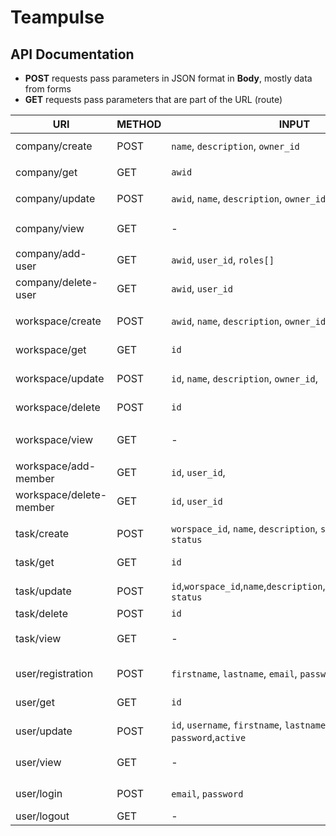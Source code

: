 # Teampulse

## API Documentation

- **POST** requests pass parameters in JSON format in **Body**, mostly data from forms
- **GET** requests pass parameters that are part of the URL (route)

| URI                 | METHOD | INPUT                                                                   | OUTPUT                                                                   |
| ------------------- | ------ | ----------------------------------------------------------------------- | ------------------------------------------------------------------------ |
| company/create      | POST   | `name`, `description`, `owner_id`                                       | `awid`, `name`, `description`, `owner_id`, `users[] {id,roles[]}`        |
| company/get         | GET    | `awid`                                                                  | `awid`, `name`, `description`, `owner_id`, `users[] {id,roles[]}`        |
| company/update      | POST   | `awid`, `name`, `description`, `owner_id`                               | `awid`, `name`, `description`, `owner_id`, `users[] {id,roles[]}`        |
| company/view        | GET    | -                                                                       | `companies[] { awid, name, description, owner_id, users[] {id,roles[]} }`|
| company/add-user    | GET    | `awid`, `user_id`, `roles[] `                                           | `awid`, `name`, `description`, `owner_id`, `users[] {id,roles[]}`        |
| company/delete-user | GET    | `awid`, `user_id`                                                       | `awid`, `name`, `description`, `owner_id`, `users[] {id,roles[]}`        |
|                     |        |                                                                         |                                                                          |
| workspace/create    | POST   | `awid`, `name`, `description`, `owner_id`,                              | `id`,`awid`, `name`, `description`, `owner_id`, `members[] {id}`         |
| workspace/get       | GET    | `id`                                                                    | `id`,`awid`, `name`, `description`, `owner_id`, `members[] {id}`         |
| workspace/update    | POST   | `id`, `name`, `description`, `owner_id`,                                | `id`,`awid`, `name`, `description`, `owner_id`, `members[] {id}`         |
| workspace/delete    | POST   | `id`                                                                    | `id`,`awid`, `name`, `description`, `owner_id`, `members[] {id}`         |
| workspace/view      | GET    | -                                                                       | `workspaces[] { id,`awid`,name, description, owner_id, members[] {id} }` |
| workspace/add-member    | GET | `id`, `user_id`,                                                       | `id`,`awid`, `name`, `description`, `owner_id`, `members[] {id}`         |
| workspace/delete-member | GET | `id`, `user_id`                                                        | `id`,`awid`, `name`, `description`, `owner_id`, `members[] {id}`         |
|                     |        |                                                                         |                                                                          |
| task/create         | POST   | `worspace_id`, `name`, `description`, `solver_id`, `deadline`, `status` | `worspace_id`,`id`, `name`, `description`, `solver_id`, `deadline`, `status`|
| task/get            | GET    | `id`                                                                    | `worspace_id`,`id`, `name`, `description`, `solver_id`, `deadline`, `status`|
| task/update         | POST   | `id`,`worspace_id`,`name`,`description`,`solver_id`,`deadline`, `status`| `worspace_id`,`id`, `name`, `description`, `solver_id`, `deadline`, `status`|
| task/delete         | POST   | `id`                                                                    | `deleted`                                                                |  
| task/view           | GET    | -                                                                       | `tasks[] {worspace_id,id,name,description, solver_id, deadline, status}` |
|                     |        |                                                                         |                                                                          |
| user/registration   | POST   | `firstname`, `lastname`, `email`, `password`                            | `id`, `firstname`, `lastname`, `email`, `superAdmin`, `roles`, `active`  |
| user/get            | GET    | `id`                                                                    | `id`, `firstname`, `lastname`, `email`, `superAdmin`, `roles`, `active`  |
| user/update         | POST   | `id`, `username`, `firstname`, `lastname`, `email`, `password`,`active` | `id`, `firstname`, `lastname`, `email`, `superAdmin`, `roles`, `active`  |
| user/view           | GET    | -                                                                       | `users[] { id, firstname, lastname, email, superAdmin, roles, active }`  |
| user/login          | POST   | `email`, `password`                                                     | `id`, `firstname`, `lastname`, `email`, `superAdmin`, `roles`, `active`  |
| user/logout         | GET    | -                                                                       |                                                                          |
